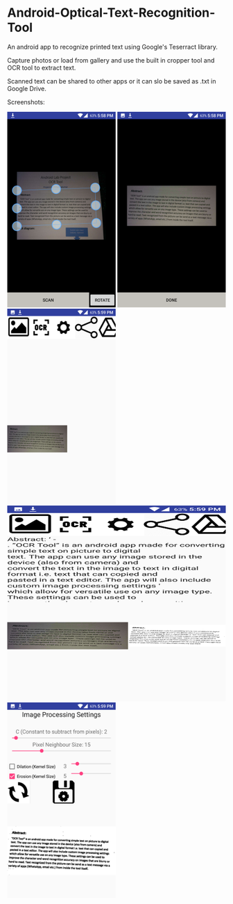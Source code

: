 # Android-Optical-Text-Recognition-Tool
An android app to recognize printed text using Google's Teserract library.

Capture photos or load from gallery and use the built in cropper tool and OCR tool to extract text.

Scanned text can be shared to other apps or it can slo be saved as .txt in Google Drive.

Screenshots:

<img src="https://github.com/pavitrakumar78/Android-Optical-Text-Recognition-Tool/blob/master/screenshots/Screenshot_20161013-175851.png" width="250" height = "450">  
<img src="https://github.com/pavitrakumar78/Android-Optical-Text-Recognition-Tool/blob/master/screenshots/Screenshot_20161013-175901.png" width="250" height = "450">  
<img src="https://github.com/pavitrakumar78/Android-Optical-Text-Recognition-Tool/blob/master/screenshots/Screenshot_20161013-175909.png" width="250" height = "450">  
<img src="https://github.com/pavitrakumar78/Android-Optical-Text-Recognition-Tool/blob/master/screenshots/Screenshot_20161013-175919.png" width="225000" height = "450">  
<img src="https://github.com/pavitrakumar78/Android-Optical-Text-Recognition-Tool/blob/master/screenshots/Screenshot_20161013-175933.png" width="250" height = "450">  
